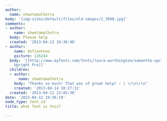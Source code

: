 ```yaml
---
author:
  name: shwetamalhotra
body: '[img:sites/default/files/old-images/2_3998.jpg]'
comments:
- author:
    name: shwetamalhotra
  body: Please help
  created: '2013-04-12 19:36:40'
- author:
    name: defiantone
    picture: 126244
  body: '[[http://www.myfonts.com/fonts/laura-worthington/samantha-upright-script/pro/|Samantha
    Upright Pro]]'
  children:
  - author:
      name: shwetamalhotra
    body: "Thanks so much! That was of great help! : ) \r\n\r\n"
    created: '2013-04-14 18:27:31'
  created: '2013-04-12 23:05:30'
date: '2013-04-12 19:36:19'
node_type: font_id
title: what font is this?

---
```

